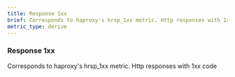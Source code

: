 ```yaml
---
title: Response 1xx
brief: Corresponds to haproxy's hrsp_1xx metric. Http responses with 1xx code
metric_type: derive
---
```

### Response 1xx

Corresponds to haproxy's hrsp_1xx metric. Http responses with 1xx code